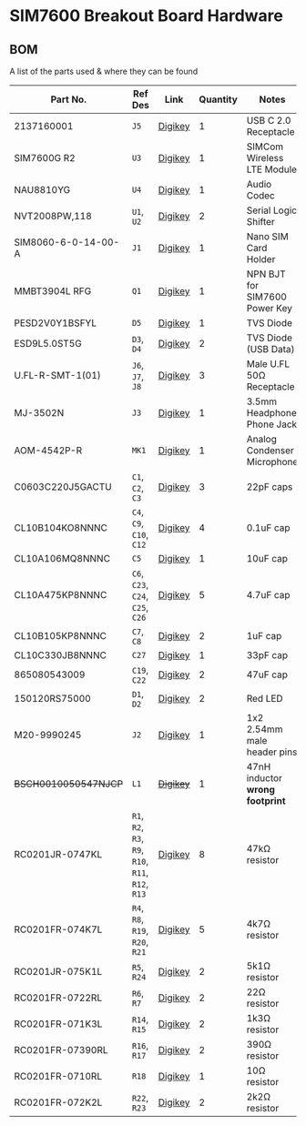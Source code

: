 # SIM7600 Breakout Board Hardware

## BOM

A list of the parts used & where they can be found

| Part No.               | Ref Des                                            | Link                                                                                                         | Quantity | Notes                             |
|------------------------|----------------------------------------------------|--------------------------------------------------------------------------------------------------------------|----------|-----------------------------------|
| 2137160001             | `J5`                                               | [Digikey](https://www.digikey.com/en/products/detail/molex/2137160001/13662558)                              | 1        | USB C 2.0 Receptacle              |
| SIM7600G R2            | `U3`                                               | [Digikey](https://www.digikey.com/en/products/detail/simcom-wireless-solutions-limited/SIM7600G-R2/15841466) | 1        | SIMCom Wireless LTE Module        |
| NAU8810YG              | `U4`                                               | [Digikey](https://www.digikey.com/en/products/detail/nuvoton-technology-corporation/NAU8810YG/4271435)       | 1        | Audio Codec                       |
| NVT2008PW,118          | `U1`, `U2`                                         | [Digikey](https://www.digikey.com/en/products/detail/nxp-usa-inc/nvt2008pw-118/2530413)                      | 2        | Serial Logic Shifter              |
| SIM8060-6-0-14-00-A    | `J1`                                               | [Digikey](https://www.digikey.com/en/products/detail/gct/sim8060-6-0-14-00-a/9859630)                        | 1        | Nano SIM Card Holder              |
| MMBT3904L RFG          | `Q1`                                               | [Digikey](https://www.digikey.com/en/products/detail/taiwan-semiconductor-corporation/mmbt3904l-rfg/7357838) | 1        | NPN BJT for SIM7600 Power Key     |
| PESD2V0Y1BSFYL         | `D5`                                               | [Digikey](https://www.digikey.com/en/products/detail/nexperia-usa-inc/pesd2v0y1bsfyl/8628181)                | 1        | TVS Diode                         |
| ESD9L5.0ST5G           | `D3`, `D4`                                         | [Digikey](https://www.digikey.com/en/products/detail/onsemi/ESD9L5-0ST5G/1693175)                            | 2        | TVS Diode (USB Data)              |
| U.FL-R-SMT-1(01)       | `J6`, `J7`, `J8`                                   | [Digikey](https://www.digikey.com/en/products/detail/hirose-electric-co-ltd/U-FL-R-SMT-1-01/3978494)         | 3        | Male U.FL 50Ω Receptacle          |
| MJ-3502N               | `J3`                                               | [Digikey](https://www.digikey.com/en/products/detail/cui-devices/MJ-3502N/281266)                            | 1        | 3.5mm Headphone Phone Jack        |
| AOM-4542P-R            | `MK1`                                              | [Digikey](https://www.digikey.com/en/products/detail/pui-audio-inc/AOM-4542P-R/1745490)                      | 1        | Analog Condenser Microphone       |
| C0603C220J5GACTU       | `C1`, `C2`, `C3`                                   | [Digikey](https://www.digikey.com/en/products/detail/kemet/C0603C220J5GACTU/411055)                          | 3        | 22pF caps                         |
| CL10B104KO8NNNC        | `C4`, `C9`, `C10`, `C12`                           | [Digikey](https://www.digikey.com/en/products/detail/samsung-electro-mechanics/CL10B104KO8NNNC/3886663)      | 4        | 0.1uF cap                         |
| CL10A106MQ8NNNC        | `C5`                                               | [Digikey](https://www.digikey.com/en/products/detail/samsung-electro-mechanics/CL10A106MQ8NNNC/3886777)      | 1        | 10uF cap                          |
| CL10A475KP8NNNC        | `C6`, `C23`, `C24`, `C25`, `C26`                   | [Digikey](https://www.digikey.com/en/products/detail/samsung-electro-mechanics/CL10A475KP8NNNC/3886702)      | 5        | 4.7uF cap                         |
| CL10B105KP8NNNC        | `C7`, `C8`                                         | [Digikey](https://www.digikey.com/en/products/detail/samsung-electro-mechanics/CL10B105KP8NNNC/3887604)      | 2        | 1uF cap                           |
| CL10C330JB8NNNC        | `C27`                                              | [Digikey](https://www.digikey.com/en/products/detail/samsung-electro-mechanics/CL10C330JB8NNNC/3886728)      | 1        | 33pF cap                          |
| 865080543009           | `C19`, `C22`                                       | [Digikey](https://www.digikey.com/en/products/detail/w%C3%BCrth-elektronik/865080543009/5728103)             | 2        | 47uF cap                          |
| 150120RS75000          | `D1`, `D2`                                         | [Digikey](https://www.digikey.com/en/products/detail/w%C3%BCrth-elektronik/150120RS75000/4489939)            | 2        | Red LED                           |
| M20-9990245            | `J2`                                               | [Digikey](https://www.digikey.com/en/products/detail/harwin-inc/M20-9990245/3728225)                         | 1        | 1x2 2.54mm male header pins       |
| ~~BSCH0010050547NJCP~~ | `L1`                                               | ~~[Digikey](https://www.digikey.com/en/products/detail/pulse-electronics/BSCH0010050547NJCP/10508660)~~      | 1        | 47nH inductor **wrong footprint** |
| RC0201JR-0747KL        | `R1`, `R2`, `R3`, `R9`, `R10`, `R11`, `R12`, `R13` | [Digikey](https://www.digikey.com/en/products/detail/yageo/RC0201JR-0747KL/1948954)                          | 8        | 47kΩ resistor                     |
| RC0201FR-074K7L        | `R4`, `R8`, `R19`, `R20`, `R21`                    | [Digikey](https://www.digikey.com/en/products/detail/yageo/RC0201FR-074K7L/1948894)                          | 5        | 4k7Ω resistor                     |
| RC0201JR-075K1L        | `R5`, `R24`                                        | [Digikey](https://www.digikey.com/en/products/detail/yageo/RC0201JR-075K1L/5280770)                          | 2        | 5k1Ω resistor                     |
| RC0201FR-0722RL        | `R6`, `R7`                                         | [Digikey](https://www.digikey.com/en/products/detail/yageo/RC0201FR-0722RL/5280378)                          | 2        | 22Ω resistor                      |
| RC0201FR-071K3L        | `R14`, `R15`                                       | [Digikey](https://www.digikey.com/en/products/detail/yageo/RC0201FR-071K3L/3202386)                          | 2        | 1k3Ω resistor                     |
| RC0201FR-07390RL       | `R16`, `R17`                                       | [Digikey](https://www.digikey.com/en/products/detail/yageo/RC0201FR-07390RL/3202404)                         | 2        | 390Ω resistor                     |
| RC0201FR-0710RL        | `R18`                                              | [Digikey](https://www.digikey.com/en/products/detail/yageo/RC0201FR-0710RL/1948874)                          | 1        | 10Ω resistor                      |
| RC0201FR-072K2L        | `R22`, `R23`                                       | [Digikey](https://www.digikey.com/en/products/detail/yageo/RC0201FR-072K2L/5280432)                          | 2        | 2k2Ω resistor                     |
